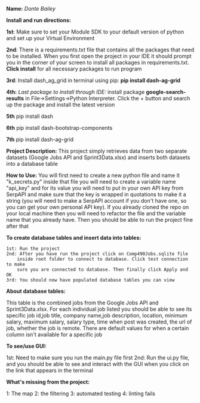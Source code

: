 **Name:** _Donte Bailey_

**Install and run directions:**

**1st**: Make sure to set your Module SDK to
your default version of python and set
up your Virtual Environment

**2nd**: There is a requirements.txt file that contains all the packages that need to be
installed. When you first open the project in your IDE it should prompt you in the corner
of your screen to install all packages in requirements.txt. **Click install** for all necessary
packages to run program

**3rd**: Install dash_ag_grid in terminal using 
pip: **pip install dash-ag-grid**

**4th:** *Last package to install through IDE:* install package **google-search-results** 
in File->Settings->Python Interpreter. Click the + button and search up the package 
and install the latest version

**5th** pip install dash

**6th** pip install dash-bootstrap-components

**7th** pip install dash-ag-grid


**Project Description:** This project simply 
retrieves data from two separate datasets (Google Jobs API and Sprint3Data.xlsx) 
and inserts both datasets into a database table


**How to Use:** You will first need to create a 
new python file and name it "k_secrets.py"
inside that file you will need to create
a variable name "api_key" and for its
value you will need to put in your own
API key from SerpAPI and make sure that
the key is wrapped in quotations to make it
a string (you will need to make a SerpAPI 
account if you don't have one, so you can
get your own personal API key). If you already cloned the repo on your
local machine then you will need to refactor the file and the variable name
that you already have. Then you 
should be able to run the project fine
after that

**To create database tables and insert data into tables:**

    1st: Run the project
    2nd: After you have run the project click on Comp490Jobs.sqlite file
        inside root folder to connect to database. Click test connection to make
        sure you are connected to database. Then finally click Apply and OK
    3rd: You should now have populated database tables you can view 

**About database tables:** 

This table is the combined jobs from the Google Jobs API and Sprint3Data.xlsx.
For each individual job listed you should be able to see its specific job id,job title,
company name,job description, location, minimum salary, maximum salary, salary type, time
when post was created, the url of job, whether the job is remote. There are default values
for when a certain column isn't available for a specific job

**To see/use GUI:**

1st: Need to make sure you run the main.py file first
2nd: Run the ui.py file, and you should be able to see and interact with the GUI when you
click on the link that appears in the terminal


**What's missing from the project:**

1: The map
2: the filtering
3: automated testing
4: linting fails


